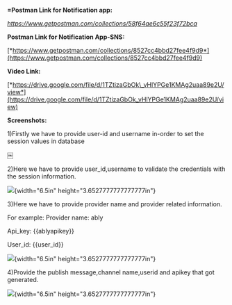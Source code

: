 **=Postman Link for Notification app:**

*https://www.getpostman.com/collections/58f64ae6c55f23f72bca*

**Postman Link for Notification App-SNS:**

[*https://www.getpostman.com/collections/8527cc4bbd27fee4f9d9*](https://www.getpostman.com/collections/8527cc4bbd27fee4f9d9)

**Video Link:**

[*https://drive.google.com/file/d/1TZtizaGbOk\_vHlYPGe1KMAg2uaa89e2U/view*](https://drive.google.com/file/d/1TZtizaGbOk_vHlYPGe1KMAg2uaa89e2U/view)

**Screenshots:**

1)Firstly we have to provide user-id and username in-order to set the
session values in database

￼

2)Here we have to provide user\_id,username to validate the credentials
with the session information.

![](media/image1.png){width="6.5in" height="3.6527777777777777in"}

3)Here we have to provide provider name and provider related
information.

For example: Provider name: ably

Api\_key: {{ablyapikey}}

User\_id: {{user\_id}}

![](media/image2.png){width="6.5in" height="3.6527777777777777in"}

4)Provide the publish message,channel name,userid and apikey that got
generated.

![](media/image3.png){width="6.5in" height="3.6527777777777777in"}
